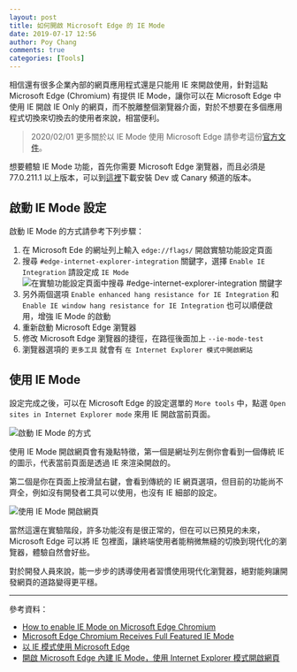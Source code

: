 ```yaml
---
layout: post
title: 如何開啟 Microsoft Edge 的 IE Mode
date: 2019-07-17 12:56
author: Poy Chang
comments: true
categories: [Tools]
---
```


相信還有很多企業內部的網頁應用程式還是只能用 IE 來開啟使用，針對這點 Microsoft Edge (Chromium) 有提供 IE Mode，讓你可以在 Microsoft Edge 中使用 IE 開啟 IE Only 的網頁，而不脫離整個瀏覽器介面，對於不想要在多個應用程式切換來切換去的使用者來說，相當便利。

>2020/02/01 更多關於以 IE Mode 使用 Microsoft Edge 請參考這份[官方文件](https://docs.microsoft.com/zh-tw/deployedge/edge-ie-mode)。

想要體驗 IE Mode 功能，首先你需要 Microsoft Edge 瀏覽器，而且必須是 77.0.211.1 以上版本，可以到[這裡](https://www.microsoftedgeinsider.com/en-us/)下載安裝 Dev 或 Canary 頻道的版本。

## 啟動 IE Mode 設定

啟動 IE Mode 的方式請參考下列步驟：

1. 在 Microsoft Ede 的網址列上輸入 `edge://flags/` 開啟實驗功能設定頁面
2. 搜尋 `#edge-internet-explorer-integration` 關鍵字，選擇 `Enable IE Integration` 請設定成 `IE Mode`
  ![在實驗功能設定頁面中搜尋 #edge-internet-explorer-integration 關鍵字](https://i.imgur.com/5ixGMt3.png)
3. 另外兩個選項 `Enable enhanced hang resistance for IE Integration` 和 `Enable IE window hang resistance for IE Integration` 也可以順便啟用，增強 IE Mode 的啟動
4. 重新啟動 Microsoft Edge 瀏覽器
5. 修改 Microsoft Edge 瀏覽器的捷徑，在路徑後面加上 `--ie-mode-test`
6. 瀏覽器選項的 `更多工具` 就會有 `在 Internet Explorer 模式中開啟網站`

## 使用 IE Mode

設定完成之後，可以在 Microsoft Edge 的設定選單的 `More tools` 中，點選 `Open sites in Internet Explorer mode` 來用 IE 開啟當前頁面。

![啟動 IE Mode 的方式](https://i.imgur.com/VsX7Woy.png)

使用 IE Mode 開啟網頁會有幾點特徵，第一個是網址列左側你會看到一個傳統 IE 的圖示，代表當前頁面是透過 IE 來渲染開啟的。

第二個是你在頁面上按滑鼠右鍵，會看到傳統的 IE 網頁選項，但目前的功能尚不齊全，例如沒有開發者工具可以使用，也沒有 IE 細部的設定。

![使用 IE Mode 開啟網頁](https://i.imgur.com/LUHaUq6.png)

當然這還在實驗階段，許多功能沒有是很正常的，但在可以已預見的未來，Microsoft Edge 可以將 IE 包裡面，讓終端使用者能稍微無縫的切換到現代化的瀏覽器，體驗自然會好些。

對於開發人員來說，能一步步的誘導使用者習慣使用現代化瀏覽器，絕對能夠讓開發網頁的道路變得更平穩。

----------

參考資料：

* [How to enable IE Mode on Microsoft Edge Chromium](https://pureinfotech.com/enable-ie-mode-microsoft-edge-chromium/)
* [Microsoft Edge Chromium Receives Full Featured IE Mode](https://winaero.com/blog/microsoft-edge-chromium-receives-full-featured-ie-mode/)
* [以 IE 模式使用 Microsoft Edge](https://docs.microsoft.com/zh-tw/deployedge/edge-ie-mode)
* [開啟 Microsoft Edge 內建 IE Mode，使用 Internet Explorer 模式開啟網頁](https://free.com.tw/microsoft-edge-ie-mode/)

